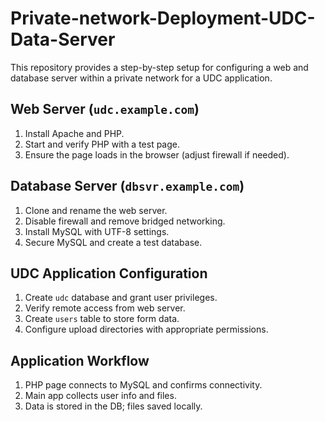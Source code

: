# Private-network-Deployment-UDC-Data-Server

This repository provides a step-by-step setup for configuring a web and database server within a private network for a UDC application.

##  Web Server (`udc.example.com`)
1. Install Apache and PHP.
2. Start and verify PHP with a test page.
3. Ensure the page loads in the browser (adjust firewall if needed).

## Database Server (`dbsvr.example.com`)
1. Clone and rename the web server.
2. Disable firewall and remove bridged networking.
3. Install MySQL with UTF-8 settings.
4. Secure MySQL and create a test database.

## UDC Application Configuration
1. Create `udc` database and grant user privileges.
2. Verify remote access from web server.
3. Create `users` table to store form data.
4. Configure upload directories with appropriate permissions.

## Application Workflow
1. PHP page connects to MySQL and confirms connectivity.
2. Main app collects user info and files.
3. Data is stored in the DB; files saved locally.
